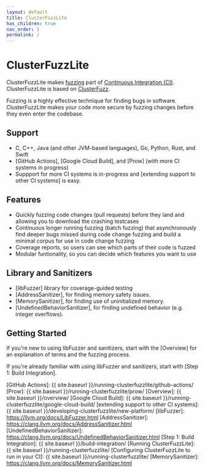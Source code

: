 ```yaml
---
layout: default
title: ClusterFuzzLite
has_children: true
nav_order: 1
permalink: /
---
```


# ClusterFuzzLite

ClusterFuzzLite makes [fuzzing] part of [Continuous Integration (CI)].
ClusterFuzzLite is based on [ClusterFuzz].

Fuzzing is a highly effective technique for finding bugs in software.
ClusterFuzzLite makes your code more secure by fuzzing changes before they even
enter the codebase.

## Support
- C, C++, Java (and other JVM-based languages), Go, Python, Rust, and Swift
- [GitHub Actions], [Google Cloud Build], and [Prow] (with more CI systems in progress)
- Suppport for more CI systems is in-progress and [extending support to other CI
systems] is easy.

## Features

- Quickly fuzzing code changes (pull requests) before they land and allowing
   you to download the crashing testcases
- Continuous longer running fuzzing (batch fuzzing) that asynchronously find
   deeper bugs missed during code change fuzzing and build a minimal corpus for
   use in code change fuzzing
- Coverage reports, so users can see which parts of their code is fuzzed
- Modular funtionality, so you can decide which features you want to use


## Library and Sanitizers

- [libFuzzer] library for coverage-guided testing
- [AddressSanitizer], for finding memory safety issues.
- [MemorySanitizer], for finding use of uninitialized memory.
- [UndefinedBehaviorSanitizer], for finding undefined behavior (e.g. integer
  overflows).

## Getting Started 

If you're new to using libFuzzer and sanitizers, start with the [Overview] for an explanation of terms and the fuzzing process. 

If you're already familiar with using libFuzzer and sanitizers, start with [Step 1: Build Integration].

[Continuous Integration (CI)]: https://en.wikipedia.org/wiki/Continuous_integration
[fuzzing]: https://en.wikipedia.org/wiki/Fuzzing
[ClusterFuzz]: https://google.github.io/clusterfuzz/
[GitHub Actions]: {{ site.baseurl }}/running-clusterfuzzlite/github-actions/
[Prow]: {{ site.baseurl }}/running-clusterfuzzlite/prow/
[Overview]: {{ site.baseurl }}/overview/
[Google Cloud Build]: {{ site.baseurl }}/running-clusterfuzzlite/google-cloud-build/
[extending support to other CI systems]:{{ site.baseurl }}/developing-clusterfuzzlite/new-platform/
[libFuzzer]: https://llvm.org/docs/LibFuzzer.html
[AddressSanitizer]: https://clang.llvm.org/docs/AddressSanitizer.html
[UndefinedBehaviorSanitizer]: https://clang.llvm.org/docs/UndefinedBehaviorSanitizer.html
[Step 1: Build Integration]: {{ site.baseurl }}/build-integration/
[Running ClusterFuzzLite]: {{ site.baseurl }}/running-clusterfuzzlite/
[Configuring ClusterFuzzLite to run in your CI]: {{ site.baseurl }}/running-clusterfuzzlite/
[MemorySanitizer]: https://clang.llvm.org/docs/MemorySanitizer.html
